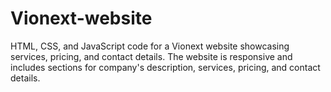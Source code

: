 # Vionext-website
HTML, CSS, and JavaScript code for a Vionext website showcasing services, pricing, and contact details. The website is responsive and includes sections for company's description, services, pricing, and contact details.
